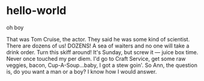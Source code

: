# hello-world
oh boy


That was Tom Cruise, the actor. They said he was some kind of scientist. 
There are dozens of us! DOZENS! 
A sea of waiters and no one will take a drink order. 
Turn this skiff around! 
It's Sunday, but screw it — juice box time. 
Never once touched my per diem.
I'd go to Craft Service, get some raw veggies, bacon, Cup-A-Soup…baby, I got a stew goin'. 
So Ann, the question is, do you want a man or a boy? I know how I would answer. 
